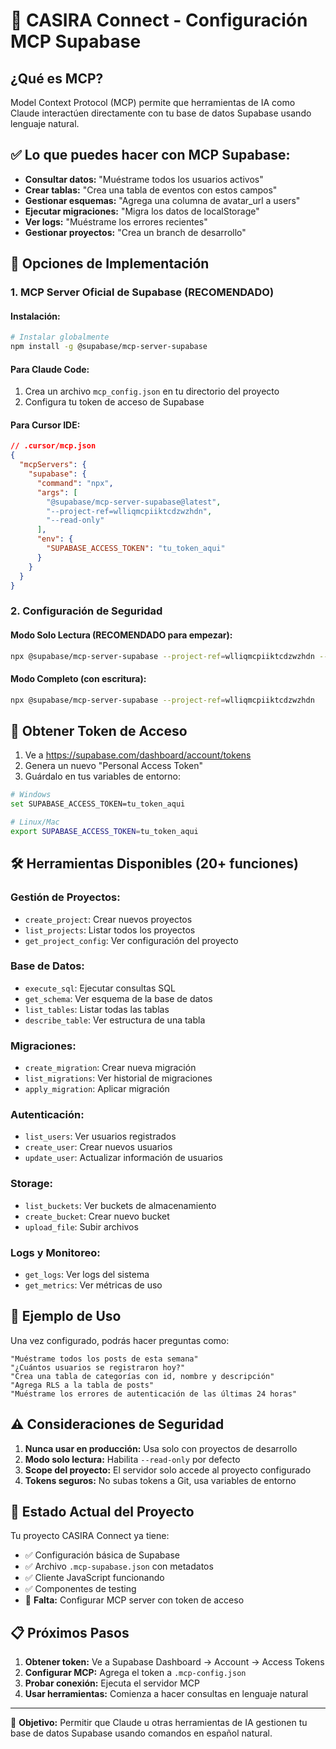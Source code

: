 # 🚀 CASIRA Connect - Configuración MCP Supabase

## ¿Qué es MCP?
Model Context Protocol (MCP) permite que herramientas de IA como Claude interactúen directamente con tu base de datos Supabase usando lenguaje natural.

## ✅ Lo que puedes hacer con MCP Supabase:
- **Consultar datos:** "Muéstrame todos los usuarios activos"
- **Crear tablas:** "Crea una tabla de eventos con estos campos"
- **Gestionar esquemas:** "Agrega una columna de avatar_url a users"
- **Ejecutar migraciones:** "Migra los datos de localStorage"
- **Ver logs:** "Muéstrame los errores recientes"
- **Gestionar proyectos:** "Crea un branch de desarrollo"

## 🔧 Opciones de Implementación

### 1. MCP Server Oficial de Supabase (RECOMENDADO)

#### Instalación:
```bash
# Instalar globalmente
npm install -g @supabase/mcp-server-supabase
```

#### Para Claude Code:
1. Crea un archivo `mcp_config.json` en tu directorio del proyecto
2. Configura tu token de acceso de Supabase

#### Para Cursor IDE:
```json
// .cursor/mcp.json
{
  "mcpServers": {
    "supabase": {
      "command": "npx",
      "args": [
        "@supabase/mcp-server-supabase@latest",
        "--project-ref=wlliqmcpiiktcdzwzhdn",
        "--read-only"
      ],
      "env": {
        "SUPABASE_ACCESS_TOKEN": "tu_token_aqui"
      }
    }
  }
}
```

### 2. Configuración de Seguridad

#### Modo Solo Lectura (RECOMENDADO para empezar):
```bash
npx @supabase/mcp-server-supabase --project-ref=wlliqmcpiiktcdzwzhdn --read-only
```

#### Modo Completo (con escritura):
```bash
npx @supabase/mcp-server-supabase --project-ref=wlliqmcpiiktcdzwzhdn
```

## 🔐 Obtener Token de Acceso

1. Ve a https://supabase.com/dashboard/account/tokens
2. Genera un nuevo "Personal Access Token"  
3. Guárdalo en tus variables de entorno:

```bash
# Windows
set SUPABASE_ACCESS_TOKEN=tu_token_aqui

# Linux/Mac  
export SUPABASE_ACCESS_TOKEN=tu_token_aqui
```

## 🛠️ Herramientas Disponibles (20+ funciones)

### Gestión de Proyectos:
- `create_project`: Crear nuevos proyectos
- `list_projects`: Listar todos los proyectos
- `get_project_config`: Ver configuración del proyecto

### Base de Datos:
- `execute_sql`: Ejecutar consultas SQL
- `get_schema`: Ver esquema de la base de datos
- `list_tables`: Listar todas las tablas
- `describe_table`: Ver estructura de una tabla

### Migraciones:
- `create_migration`: Crear nueva migración
- `list_migrations`: Ver historial de migraciones  
- `apply_migration`: Aplicar migración

### Autenticación:
- `list_users`: Ver usuarios registrados
- `create_user`: Crear nuevos usuarios
- `update_user`: Actualizar información de usuarios

### Storage:
- `list_buckets`: Ver buckets de almacenamiento
- `create_bucket`: Crear nuevo bucket
- `upload_file`: Subir archivos

### Logs y Monitoreo:
- `get_logs`: Ver logs del sistema
- `get_metrics`: Ver métricas de uso

## 🚦 Ejemplo de Uso

Una vez configurado, podrás hacer preguntas como:

```
"Muéstrame todos los posts de esta semana"
"¿Cuántos usuarios se registraron hoy?"  
"Crea una tabla de categorías con id, nombre y descripción"
"Agrega RLS a la tabla de posts"
"Muéstrame los errores de autenticación de las últimas 24 horas"
```

## ⚠️ Consideraciones de Seguridad

1. **Nunca usar en producción:** Usa solo con proyectos de desarrollo
2. **Modo solo lectura:** Habilita `--read-only` por defecto  
3. **Scope del proyecto:** El servidor solo accede al proyecto configurado
4. **Tokens seguros:** No subas tokens a Git, usa variables de entorno

## 🔄 Estado Actual del Proyecto

Tu proyecto CASIRA Connect ya tiene:
- ✅ Configuración básica de Supabase  
- ✅ Archivo `.mcp-supabase.json` con metadatos
- ✅ Cliente JavaScript funcionando
- ✅ Componentes de testing
- 🔄 **Falta:** Configurar MCP server con token de acceso

## 📋 Próximos Pasos

1. **Obtener token:** Ve a Supabase Dashboard → Account → Access Tokens
2. **Configurar MCP:** Agrega el token a `.mcp-config.json`
3. **Probar conexión:** Ejecuta el servidor MCP
4. **Usar herramientas:** Comienza a hacer consultas en lenguaje natural

---

🎯 **Objetivo:** Permitir que Claude u otras herramientas de IA gestionen tu base de datos Supabase usando comandos en español natural.
